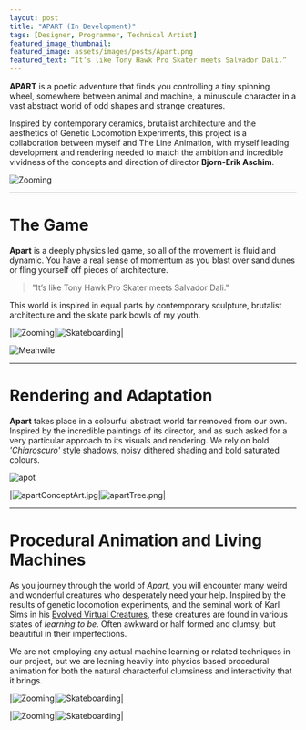 ```yaml
---
layout: post
title: "APART (In Development)"
tags: [Designer, Programmer, Technical Artist]
featured_image_thumbnail:
featured_image: assets/images/posts/Apart.png
featured_text: “It’s like Tony Hawk Pro Skater meets Salvador Dali.”
---
```


**APART** is a poetic adventure that finds you controlling a tiny spinning wheel, somewhere between animal and machine,
a minuscule character in a vast abstract world of odd shapes and strange creatures.

Inspired by contemporary ceramics, brutalist architecture and the aesthetics of Genetic Locomotion Experiments, 
this project is a collaboration between myself and The Line Animation, with myself leading development and 
rendering needed to match the ambition and incredible vividness of the concepts
and direction of director **Bjorn-Erik Aschim**.

![Zooming](assets/images/posts/apartRolling.gif)

---

# The Game


**Apart** is a deeply physics led game, so all of the movement is fluid and dynamic. You have a real sense of momentum as you blast over sand dunes or fling yourself off pieces of architecture.

> "It’s like Tony Hawk Pro Skater meets Salvador Dali."


This world is inspired in equal parts by contemporary sculpture, brutalist architecture and the skate park bowls of my youth.

|![Zooming](assets/images/posts/unnamed.gif)|![Skateboarding](assets/images/posts/ApartTonyHawk.gif)|

![Meahwile](assets/images/posts/meanwhile.jpg)

---

# Rendering and Adaptation

**Apart** takes place in a colourful abstract world far removed from our own. Inspired by the incredible paintings of its director,
and as such asked for a very particular approach to its visuals and rendering. We rely on bold _'Chiaroscuro'_ style shadows, noisy
dithered shading and bold saturated colours.

![apot](assets/images/posts/apartPot.png)

|![apartConceptArt.jpg](assets/images/posts/apartConceptArt.jpg)|![apartTree.png](assets/images/posts/apartTree.png)|

---

# Procedural Animation and Living Machines

As you journey through the world of _Apart_, you will encounter many weird and wonderful creatures who desperately need your help.
Inspired by the results of genetic locomotion experiments, and the seminal work of Karl Sims in his [Evolved Virtual Creatures](https://www.karlsims.com/evolved-virtual-creatures.html),
these creatures are found in various states of _learning to be_. Often awkward or half formed and clumsy, but beautiful in their imperfections.

We are not employing any actual machine learning or related techniques in our project, but we are leaning heavily into physics based
procedural animation for both the natural characterful clumsiness and interactivity that it brings.

|![Zooming](assets/images/posts/apart0.gif)|![Skateboarding](assets/images/posts/apart1.gif)|

|![Zooming](assets/images/posts/apart2.gif)|![Skateboarding](assets/images/posts/apart3.gif)|


